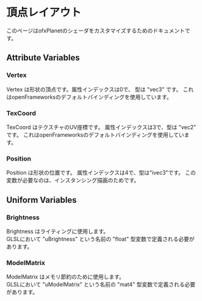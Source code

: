 # 頂点レイアウト
このページはofxPlanetのシェーダをカスタマイズするためのドキュメントです。

## Attribute Variables
### Vertex
Vertex は形状の頂点です。属性インデックスは0で、 型は "vec3" です。
これはopenFrameworksのデフォルトバインディングを使用しています。

### TexCoord
TexCoord はテクスチャのUV座標です。 属性インデックスは3で、型は "vec2" です。
これはopenFrameworksのデフォルトバインディングを使用しています。

### Position
Position は形状の位置です。 属性インデックスは4で、型は"ivec3"です。
この変数が必要なのは、インスタンシング描画のためです。

## Uniform Variables
### Brightness
Brightness はライティングに使用します。  
GLSLにおいて "uBrightness" という名前の "float" 型変数で定義される必要があります。
### ModelMatrix
ModelMatrix はメモリ節約のために使用します。  
GLSLにおいて "uModelMatrix" という名前の "mat4" 型変数で定義される必要があります。

